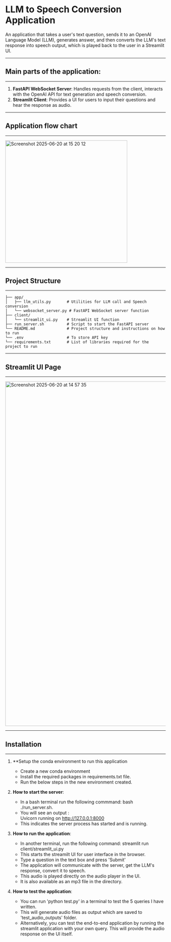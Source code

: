 # LLM to Speech Conversion Application

An application that takes a user's text question, sends it to an OpenAI Language Model (LLM), generates answer, and then converts the LLM's text response into speech output, which is played back to the user in a Streamlit UI.

-----------------------------------------------------------------------------------------------------
## Main parts of the application:
-----------------------------------------------------------------------------------------------------

1.  **FastAPI WebSocket Server**: Handles requests from the client, interacts with the OpenAI API for text generation and speech conversion.
2.  **Streamlit Client**: Provides a UI for users to input their questions and hear the response as audio.

------------------------------------------------------------------------------------------------------
## Application flow chart
------------------------------------------------------------------------------------------------------
<img width="383" alt="Screenshot 2025-06-20 at 15 20 12" src="https://github.com/user-attachments/assets/239811b7-0109-4e95-b331-7b8e667e9a03" />

------------------------------------------------------------------------------------------------------
## Project Structure
------------------------------------------------------------------------------------------------------

```
├── app/
│   ├── llm_utils.py       # Utilities for LLM call and Speech conversion
│   └── websocket_server.py # FastAPI WebSocket server function
├── client/
│   └── streamlit_ui.py    # Streamlit UI function
├── run_server.sh          # Script to start the FastAPI server
└── README.md              # Project structure and instructions on how to run
└── .env                   # To store API key
└── requirements.txt       # List of libraries required for the project to run
```
------------------------------------------------------------------------------------------------------
## Streamlit UI Page
------------------------------------------------------------------------------------------------------

<img width="1078" alt="Screenshot 2025-06-20 at 14 57 35" src="https://github.com/user-attachments/assets/029b4d9a-13fd-49a1-8039-aea57d2db9c1" />

------------------------------------------------------------------------------------------------------
## Installation
------------------------------------------------------------------------------------------------------
1. **Setup the conda environment to run this application
    * Create a new conda environment
    * Install the required packages in requirements.txt file.
    * Run the below steps in the new environment created.
  
2.  **How to start the server**:
    * In a bash terminal run the following commmand:
        bash ./run_server.sh.
    * You will see an output :  
        Uvicorn running on http://127.0.0.1:8000
    * This indicates the server process has started and is running.

3. **How to run the application**:
    * In another terminal, run the following command:
        streamlit run client/streamlit_ui.py
    * This starts the streamilt UI for user interface in the browser.
    * Type a question in the text box and press 'Submit'
    * The application will communicate with the server, get the LLM's response, convert it to speech.
    * This audio is played directly on the audio player in the UI.
    * It is also available as an mp3 file in the directory. 

4. **How to test the application**:
    * You can run 'python test.py' in a terminal to test the 5 queries I have written. 
    * This will generate audio files as output which are saved to 'test_audio_outputs' folder.
    * Alternatively, you can test the end-to-end application by running the streamlit application with your own query.
    This will provide the audio response on the UI itself.


